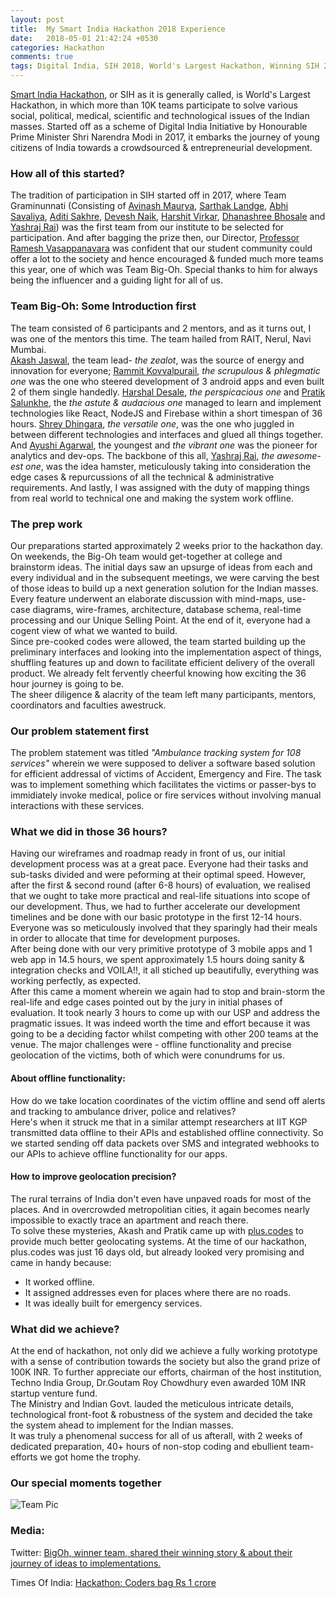 ```yaml
---
layout: post
title:  My Smart India Hackathon 2018 Experience
date:   2018-05-01 21:42:24 +0530
categories: Hackathon
comments: true
tags: Digital India, SIH 2018, World's Largest Hackathon, Winning SIH 2018
---
```

[Smart India Hackathon](https://innovate.mygov.in/sih2018/), or SIH as it is generally called, is World's Largest Hackathon, in which more than 10K teams participate to solve various social, political, medical, scientific and technological issues of the Indian masses. Started off as a scheme of Digital India Initiative by Honourable Prime Minister Shri Narendra Modi in 2017, it embarks the journey of young citizens of India towards a crowdsourced & entrepreneurial development.

### How all of this started?
The tradition of participation in SIH started off in 2017, where Team Graminunnati (Consisting of [Avinash Maurya](https://www.linkedin.com/in/mauryaavinash/), [Sarthak Landge](https://www.linkedin.com/in/sarthaklangde/), [Abhi Savaliya](https://www.linkedin.com/in/abhisavaliya/), [Aditi Sakhre](https://www.linkedin.com/in/aditisakhare/), [Devesh Naik](https://www.linkedin.com/in/devesh-naik-2102/), [Harshit Virkar](https://www.linkedin.com/in/harshitvirkar/), [Dhanashree Bhosale](https://www.linkedin.com/in/dhanashri-bhosale-93680778/) and [Yashraj Rai](https://www.linkedin.com/in/yashraj-rai-19527a25/)) was the first team from our institute to be selected for participation. And after bagging the prize then, our Director, [Professor Ramesh Vasappanavara](https://www.linkedin.com/in/ramesh-vasappanavara-71a05939/) was confident that our student community could offer a lot to the society and hence encouraged & funded much more teams this year, one of which was Team Big-Oh. Special thanks to him for always being the influencer and a guiding light for all of us.

### Team Big-Oh: Some Introduction first
The team consisted of 6 participants and 2 mentors, and as it turns out, I was one of the mentors this time. The team hailed from RAIT, Nerul, Navi Mumbai.     
[Akash Jaswal](https://www.linkedin.com/in/aakash-jaswal-92866a126/), the team lead- *the zealot*, was the source of energy and innovation for everyone; [Rammit Kovvalpurail](https://www.linkedin.com/in/ramit-kovvalpurail-621298131/), *the scrupulous & phlegmatic one* was the one who steered development of 3 android apps and even built 2 of them single handedly. [Harshal Desale](https://www.linkedin.com/in/harshal-desale-460522135/), *the perspicacious one* and [Pratik Salunkhe](https://www.linkedin.com/in/pratik-salunkhe/), the *the astute & audacious one* managed to learn and implement technologies like React, NodeJS and Firebase within a short timespan of 36 hours. [Shrey Dhingara](https://www.linkedin.com/in/shrey-dhingra-12754419/), *the versatile one*, was the one who juggled in between different technologies and interfaces and glued all things together. And [Ayushi Agarwal](https://www.linkedin.com/in/ayushi-agrawal-a5b481152/), the youngest and *the vibrant one* was the pioneer for analytics and dev-ops. The backbone of this all, [Yashraj Rai](https://www.linkedin.com/in/yashraj-rai-19527a25/), *the awesome-est one*, was the idea hamster, meticulously taking into consideration the edge cases & repurcussions of all the technical & administrative requirements. And lastly, I was assigned with the duty of mapping things from real world to technical one and making the system work offline.          

### The prep work
Our preparations started approximately 2 weeks prior to the hackathon day. On weekends, the Big-Oh team would get-together at college and brainstorm ideas. The initial days saw an upsurge of ideas from each and every individual and in the subsequent meetings, we were carving the best of those ideas to build up a next generation solution for the Indian masses. Every feature underwent an elaborate discussion with mind-maps, use-case diagrams, wire-frames, architecture, database schema, real-time processing and our Unique Selling Point. At the end of it, everyone had a cogent view of what we wanted to build.    
Since pre-cooked codes were allowed, the team started building up the preliminary interfaces and looking into the implementation aspect of things, shuffling features up and down to facilitate efficient delivery of the overall product. We already felt fervently cheerful knowing how exciting the 36 hour journey is going to be.  
The sheer diligence & alacrity of the team left many participants, mentors, coordinators and faculties awestruck. 

### Our problem statement first
The problem statement was titled *"Ambulance tracking system for 108 services"* wherein we were supposed to deliver a software based solution for efficient addressal of victims of Accident, Emergency and Fire. The task was to implement something which facilitates the victims or passer-bys to immidiately invoke medical, police or fire services without involving manual interactions with these services. 

### What we did in those 36 hours?
Having our wireframes and roadmap ready in front of us, our initial development process was at a great pace. Everyone had their tasks and sub-tasks divided and were peforming at their optimal speed. However, after the first & second round (after 6-8 hours) of evaluation, we realised that we ought to take more practical and real-life situations into scope of our development. Thus, we had to further accelerate our development timelines and be done with our basic prototype in the first 12-14 hours. Everyone was so meticulously involved that they sparingly had their meals in order to allocate that time for development purposes.             
After being done with our very primitive prototype of 3 mobile apps and 1 web app in 14.5 hours, we spent approximately 1.5 hours doing sanity & integration checks and VOILA!!, it all stiched up beautifully, everything was working perfectly, as expected.      
After this came a moment wherein we again had to stop and brain-storm the real-life and edge cases pointed out by the jury in initial phases of evaluation. It took nearly 3 hours to come up with our USP and address the pragmatic issues. It was indeed worth the time and effort because it was going to be a deciding factor whilst competing with other 200 teams at the venue. The major challenges were - offline functionality and precise geolocation of the victims, both of which were conundrums for us.  
#### About offline functionality:
How do we take location coordinates of the victim offline and send off alerts and tracking to ambulance driver, police and relatives?   
Here's when it struck me that in a similar attempt  researchers at IIT KGP transmitted data offline to their APIs and established offline connectivity. So we started sending off data packets over SMS and integrated webhooks to our APIs to achieve offline functionality for our apps.

#### How to improve geolocation precision?
The rural terrains of India don't even have unpaved roads for most of the places. And in overcrowded metropolitian cities, it again becomes nearly impossible to exactly trace an apartment and reach there.    
To solve these mysteries, Akash and Pratik came up with [plus.codes](https://plus.codes/) to provide much better geolocating systems. At the time of our hackathon, plus.codes was just 16 days old, but already looked very promising and came in handy because:
* It worked offline.
* It assigned addresses even for places where there are no roads. 
* It was ideally built for emergency services.

### What did we achieve?
At the end of hackathon, not only did we achieve a fully working prototype with a sense of contribution towards the society but also the grand prize of 100K INR. To further appreciate our efforts, chairman of the host institution, Techno India Group, Dr.Goutam Roy Chowdhury even awarded 10M INR startup venture fund.       
The Ministry and Indian Govt. lauded the meticulous intricate details, technological front-foot & robustness of the system and decided the take the system ahead to implement for the Indian masses.        
It was truly a phenomenal success for all of us afterall, with 2 weeks of dedicated preparation, 40+ hours of non-stop coding and ebullient team-efforts we got home the trophy.

### Our special moments together
![Team Pic]({{site.baseurl}}/images/sih-2018/sih-2018.jpg)

### Media:
Twitter: [BigOh, winner team, shared their winning story & about their journey of ideas to implementations.](https://twitter.com/GeekonixEdge/status/980626539787075584?s=17)       

Times Of India: [Hackathon: Coders bag Rs 1 crore](https://m-timesofindia-com.cdn.ampproject.org/v/s/m.timesofindia.com/city/kolkata/hackathon-coders-bag-rs-1-crore/amp_articleshow/63673673.cms?usqp=mq331AQECAE4AQ%3D%3D&amp_js_v=0.1#referrer=https://www.google.com&amp_tf=From%20%251%24s)